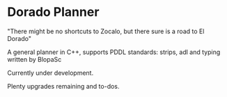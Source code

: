 # Dorado Planner
"There might be no shortcuts to Zocalo, but there sure is a road to El Dorado"

A general planner in C++, supports PDDL standards: strips, adl and typing written by BlopaSc

Currently under development.

Plenty upgrades remaining and to-dos.